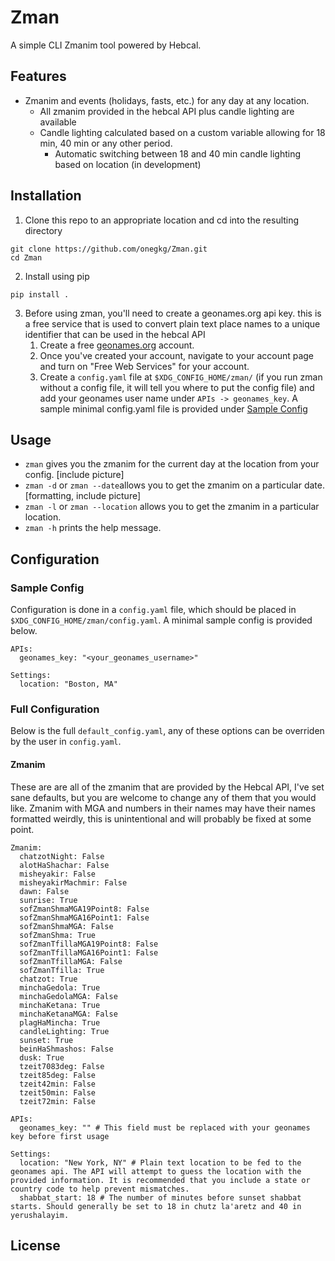 # Zman
A simple CLI Zmanim tool powered by Hebcal.

## Features
- Zmanim and events (holidays, fasts, etc.) for any day at any location.
    - All zmanim provided in the hebcal API plus candle lighting are available 
    - Candle lighting calculated based on a custom variable allowing for 18 min, 40 min or any other period.
        - Automatic switching between 18 and 40 min candle lighting based on location (in development)

## Installation
1. Clone this repo to an appropriate location and cd into the resulting directory
``` {bash}
git clone https://github.com/onegkg/Zman.git
cd Zman
```
2. Install using pip
``` {bash}
pip install .
```
3. Before using zman, you'll need to create a geonames.org api key. this is a free service that is used to convert plain text place names to a unique identifier that can be used in the hebcal API
    1. Create a free [geonames.org](https://www.geonames.org/login) account.
    2. Once you've created your account, navigate to your account page and turn on "Free Web Services" for your account.
    3. Create a `config.yaml` file at `$XDG_CONFIG_HOME/zman/` (if you run zman without a config file, it will tell you where to put the config file) and add your geonames user name under `APIs -> geonames_key`. A sample minimal config.yaml file is provided under [Sample Config](#sample-config)

## Usage
- `zman` gives you the zmanim for the current day at the location from your config. [include picture]
- `zman -d` or `zman --date`allows you to get the zmanim on a particular date. [formatting, include picture]
- `zman -l` or `zman --location` allows you to get the zmanim in a particular location.
- `zman -h` prints the help message.

## Configuration
### Sample Config
Configuration is done in a `config.yaml` file, which should be placed in `$XDG_CONFIG_HOME/zman/config.yaml`. A minimal sample config is provided below.
``` {yaml}
APIs:
  geonames_key: "<your_geonames_username>" 

Settings:
  location: "Boston, MA" 
```
### Full Configuration
Below is the full `default_config.yaml`, any of these options can be overriden by the user in `config.yaml`. 
#### Zmanim
These are are all of the zmanim that are provided by the Hebcal API, I've set sane defaults, but you are welcome to change any of them that you would like. Zmanim with MGA and numbers in their names may have their names formatted weirdly, this is unintentional and will probably be fixed at some point. 

``` {yaml}
Zmanim:
  chatzotNight: False
  alotHaShachar: False
  misheyakir: False
  misheyakirMachmir: False
  dawn: False
  sunrise: True
  sofZmanShmaMGA19Point8: False
  sofZmanShmaMGA16Point1: False
  sofZmanShmaMGA: False
  sofZmanShma: True
  sofZmanTfillaMGA19Point8: False
  sofZmanTfillaMGA16Point1: False
  sofZmanTfillaMGA: False
  sofZmanTfilla: True
  chatzot: True
  minchaGedola: True
  minchaGedolaMGA: False
  minchaKetana: True
  minchaKetanaMGA: False
  plagHaMincha: True
  candleLighting: True
  sunset: True
  beinHaShmashos: False
  dusk: True
  tzeit7083deg: False
  tzeit85deg: False
  tzeit42min: False
  tzeit50min: False
  tzeit72min: False

APIs:
  geonames_key: "" # This field must be replaced with your geonames key before first usage

Settings:
  location: "New York, NY" # Plain text location to be fed to the geonames api. The API will attempt to guess the location with the provided information. It is recommended that you include a state or country code to help prevent mismatches.
  shabbat_start: 18 # The number of minutes before sunset shabbat starts. Should generally be set to 18 in chutz la'aretz and 40 in yerushalayim.
```

## License

